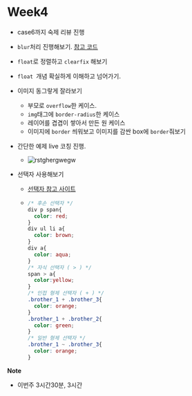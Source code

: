 # Week4

+ case6까지 숙제 리뷰 진행

+ `blur`처리 진행해보기. [참고 코드](https://github.com/Phantom05/work_project/tree/master/project/week4/example/dim_blur)

+ `float`로 정렬하고 `clearfix` 해보기

+ `float `개념 확실하게 이해하고 넘어가기.

+ 이미지 동그랗게 잘라보기

  + 부모로 `overflow`한 케이스.
  + `img`태그에 `border-radius`한 케이스
  + 레이어를 겹겹이 쌓아서 만든 원 케이스
  + 이미지에 `border` 씌워보고 이미지를 감싼 box에 `border`줘보기

+ 간단한 예제 live 코칭 진행.

  - ![rstghergwegw](https://user-images.githubusercontent.com/33567964/73326919-38e13680-4297-11ea-8315-16ff55d5440d.png)

+ 선택자 사용해보기

  + [선택자 참고 사이트](http://www.nextree.co.kr/p8468/)

  + ```css
    /* 후손 선택자 */
    div p span{
      color: red;
    }
    div ul li a{
      color: brown;
    }
    div a{
      color: aqua;
    }
    /* 자식 선택자 ( > ) */
    span > a{
      color:yellow;
    }
    /* 인접 형제 선택자 ( + ) */
    .brother_1 + .brother_3{
      color: orange;
    }
    .brother_1 + .brother_2{
      color: green;
    }
    /* 일반 형제 선택자 */
    .brother_1 ~ .brother_3{
      color: orange;
    }
    ```





**Note**

+ 이번주 3시간30분, 3시간

